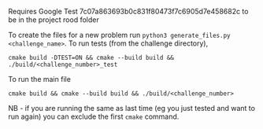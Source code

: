 Requires Google Test 7c07a863693b0c831f80473f7c6905d7e458682c to be in the project rood folder

To create the files for a new problem run `python3 generate_files.py <challenge_name>`. To run tests (from the challenge directory), 

```cmake build -DTEST=ON && cmake --build build && ./build/<challenge_number>_test```

To run the main file

```cmake build && cmake --build build && ./build/<challenge_number>```

NB - if you are running the same as last time (eg you just tested and want to run again) you can exclude the first `cmake` command.

